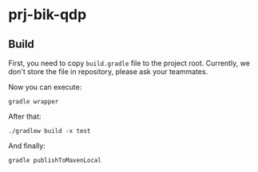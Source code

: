 # prj-bik-qdp

## Build
First, you need to copy `build.gradle` file to the project root.
Currently, we don't store the file in repository, please ask your teammates.

Now you can execute:

`
gradle wrapper
`

After that:

`
./gradlew build -x test
`

And finally:

`
gradle publishToMavenLocal
`